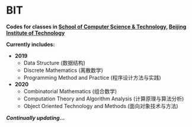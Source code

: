 # BIT

**Codes for classes in [School of Computer Science & Technology](http://cs.bit.edu.cn/), [Beijing Institute of Technology](http://www.bit.edu.cn/)**

**Currently includes:**

- **2019**
  - Data Structure (数据结构)
  - Discrete Mathematics (离散数学)
  - Programming Method and Practice (程序设计方法与实践)
- **2020**
  - Combinatorial Mathematics (组合数学)
  - Computation Theory and Algorithm Analysis (计算原理与算法分析)
  - Object Oriented Technology and Methods (面向对象技术与方法)

***Continually updating...***